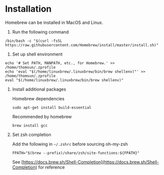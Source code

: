 # Installation

Homebrew can be installed in MacOS and Linux.

1. Run the following command
```
/bin/bash -c "$(curl -fsSL https://raw.githubusercontent.com/Homebrew/install/master/install.sh)"
```

1. Set up shell environment
```
echo '# Set PATH, MANPATH, etc., for Homebrew.' >> /home/thomsun/.zprofile
echo 'eval "$(/home/linuxbrew/.linuxbrew/bin/brew shellenv)"' >> /home/thomsun/.zprofile
eval "$(/home/linuxbrew/.linuxbrew/bin/brew shellenv)"
```

1. Install additional packages 

    Homebrew dependencies
    ```
    sudo apt-get install build-essential
    ```

    Recommended by homebrew
    ```
    brew install gcc
    ```

1. Set zsh completion

    Add the following in `~/.zshrc` before sourcing oh-my-zsh
    ```
    FPATH="$(brew --prefix)/share/zsh/site-functions:${FPATH}"
    ```

    See [https://docs.brew.sh/Shell-Completion](https://docs.brew.sh/Shell-Completion) for reference